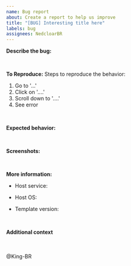 ```yaml
---
name: Bug report
about: Create a report to help us improve
title: "[BUG] Interesting title here"
labels: bug
assignees: NedcloarBR
---
```


**Describe the bug:**

<!-- A clear and concise description of what the bug is. -->

<br>

**To Reproduce:**
Steps to reproduce the behavior:

1. Go to '...'
2. Click on '....'
3. Scroll down to '....'
4. See error

<br>

**Expected behavior:**

<!-- A clear and concise description of what you expected to happen. -->

<br>

**Screenshots:**

<!-- If applicable, add screenshots to help explain your problem. -->

<br>

**More information:**

- Host service:
<!-- e.g. heroku, glitch, repl.it, discloud, etc... If you dont use a service you can skip this -->
- Host OS:
<!-- e.g. windows, linux, ubuntu, etc... -->
- Template version:
<!-- e.g. 1.0.0/1.2.1 -->

<br>

**Additional context**

<!-- Add any other context about the problem here. -->

<!-- Don't delete below this -->

<br><br>
@King-BR
